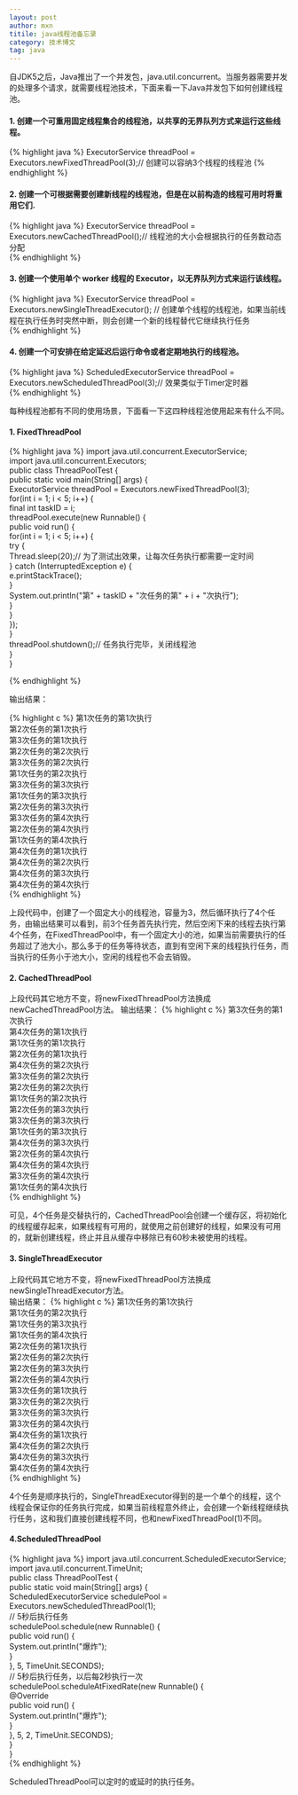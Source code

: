 ```yaml
---
layout: post
author: mxn
titile: java线程池备忘录
category: 技术博文
tag: java
---
```


自JDK5之后，Java推出了一个并发包，java.util.concurrent。当服务器需要并发的处理多个请求，就需要线程池技术，下面来看一下Java并发包下如何创建线程池。

#### 1.  创建一个可重用固定线程集合的线程池，以共享的无界队列方式来运行这些线程。
{% highlight java %}
ExecutorService threadPool = Executors.newFixedThreadPool(3);// 创建可以容纳3个线程的线程池
{% endhighlight %}


#### 2. 创建一个可根据需要创建新线程的线程池，但是在以前构造的线程可用时将重用它们.
{% highlight java %}
ExecutorService threadPool = Executors.newCachedThreadPool();// 线程池的大小会根据执行的任务数动态分配  
{% endhighlight %}

#### 3. 创建一个使用单个 worker 线程的 Executor，以无界队列方式来运行该线程。
{% highlight java %}
ExecutorService threadPool = Executors.newSingleThreadExecutor();
// 创建单个线程的线程池，如果当前线程在执行任务时突然中断，则会创建一个新的线程替代它继续执行任务   
{% endhighlight %}

#### 4. 创建一个可安排在给定延迟后运行命令或者定期地执行的线程池。
{% highlight java %}
ScheduledExecutorService threadPool = Executors.newScheduledThreadPool(3);// 效果类似于Timer定时器  
{% endhighlight %}

  每种线程池都有不同的使用场景，下面看一下这四种线程池使用起来有什么不同。
  
####  1. FixedThreadPool
{% highlight java %}
import java.util.concurrent.ExecutorService;  
import java.util.concurrent.Executors;  
public class ThreadPoolTest {  
    public static void main(String[] args) {  
        ExecutorService threadPool = Executors.newFixedThreadPool(3);  
        for(int i = 1; i < 5; i++) {  
            final int taskID = i;  
            threadPool.execute(new Runnable() {  
                public void run() {  
                    for(int i = 1; i < 5; i++) {  
                        try {  
                            Thread.sleep(20);// 为了测试出效果，让每次任务执行都需要一定时间  
                        } catch (InterruptedException e) {  
                            e.printStackTrace();  
                        }  
                        System.out.println("第" + taskID + "次任务的第" + i + "次执行");  
                    }  
                }  
            });  
        }  
        threadPool.shutdown();// 任务执行完毕，关闭线程池  
    }  
}  

{% endhighlight %}

  输出结果：
  
{% highlight c %}
第1次任务的第1次执行  
第2次任务的第1次执行  
第3次任务的第1次执行  
第2次任务的第2次执行  
第3次任务的第2次执行  
第1次任务的第2次执行  
第3次任务的第3次执行  
第1次任务的第3次执行  
第2次任务的第3次执行  
第3次任务的第4次执行  
第2次任务的第4次执行  
第1次任务的第4次执行  
第4次任务的第1次执行  
第4次任务的第2次执行  
第4次任务的第3次执行  
第4次任务的第4次执行  
{% endhighlight %}

上段代码中，创建了一个固定大小的线程池，容量为3，然后循环执行了4个任务，由输出结果可以看到，前3个任务首先执行完，然后空闲下来的线程去执行第4个任务，在FixedThreadPool中，有一个固定大小的池，如果当前需要执行的任务超过了池大小，那么多于的任务等待状态，直到有空闲下来的线程执行任务，而当执行的任务小于池大小，空闲的线程也不会去销毁。


####  2. CachedThreadPool

上段代码其它地方不变，将newFixedThreadPool方法换成newCachedThreadPool方法。
输出结果：
{% highlight c %}
第3次任务的第1次执行  
第4次任务的第1次执行  
第1次任务的第1次执行  
第2次任务的第1次执行  
第4次任务的第2次执行  
第3次任务的第2次执行  
第2次任务的第2次执行  
第1次任务的第2次执行  
第2次任务的第3次执行  
第3次任务的第3次执行  
第1次任务的第3次执行  
第4次任务的第3次执行  
第2次任务的第4次执行  
第4次任务的第4次执行  
第3次任务的第4次执行  
第1次任务的第4次执行  
{% endhighlight %}

 可见，4个任务是交替执行的，CachedThreadPool会创建一个缓存区，将初始化的线程缓存起来，如果线程有可用的，就使用之前创建好的线程，如果没有可用的，就新创建线程，终止并且从缓存中移除已有60秒未被使用的线程。

 #### 3. SingleThreadExecutor        
 上段代码其它地方不变，将newFixedThreadPool方法换成newSingleThreadExecutor方法。       
       输出结果：
{% highlight c %}
第1次任务的第1次执行  
第1次任务的第2次执行  
第1次任务的第3次执行  
第1次任务的第4次执行  
第2次任务的第1次执行  
第2次任务的第2次执行  
第2次任务的第3次执行  
第2次任务的第4次执行  
第3次任务的第1次执行  
第3次任务的第2次执行  
第3次任务的第3次执行  
第3次任务的第4次执行  
第4次任务的第1次执行  
第4次任务的第2次执行  
第4次任务的第3次执行  
第4次任务的第4次执行  
{% endhighlight %}

 4个任务是顺序执行的，SingleThreadExecutor得到的是一个单个的线程，这个线程会保证你的任务执行完成，如果当前线程意外终止，会创建一个新线程继续执行任务，这和我们直接创建线程不同，也和newFixedThreadPool(1)不同。
 
 #### 4.ScheduledThreadPool 
 
 {% highlight java  %}
 import java.util.concurrent.ScheduledExecutorService;  
import java.util.concurrent.TimeUnit;  
public class ThreadPoolTest {  
    public static void main(String[] args) {  
        ScheduledExecutorService schedulePool = Executors.newScheduledThreadPool(1);  
        // 5秒后执行任务  
        schedulePool.schedule(new Runnable() {  
            public void run() {  
                System.out.println("爆炸");  
            }  
        }, 5, TimeUnit.SECONDS);  
        // 5秒后执行任务，以后每2秒执行一次  
        schedulePool.scheduleAtFixedRate(new Runnable() {  
            @Override  
            public void run() {  
                System.out.println("爆炸");  
            }  
        }, 5, 2, TimeUnit.SECONDS);  
    }  
}  
{% endhighlight %}

  ScheduledThreadPool可以定时的或延时的执行任务。



